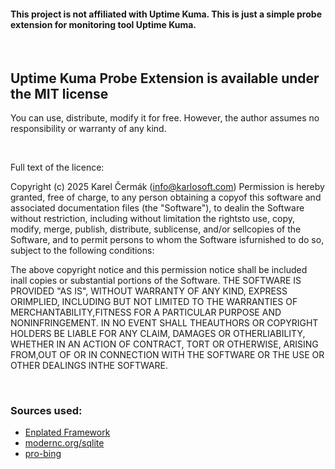 #### This project is not affiliated with Uptime Kuma. This is just a simple probe extension for monitoring tool Uptime Kuma.

<br>

##  Uptime Kuma Probe Extension is available under the MIT license

You can use, distribute, modify it for free. However, the author assumes no responsibility or warranty of any kind.

<br>

Full text of the licence:

Copyright (c) 2025 Karel Čermák (info@karlosoft.com)
Permission is hereby granted, free of charge, to any person obtaining a copyof this software and associated documentation files (the "Software"), to dealin the Software without restriction, including without limitation the rightsto use, copy, modify, merge, publish, distribute, sublicense, and/or sellcopies of the Software, and to permit persons to whom the Software isfurnished to do so, subject to the following conditions:

The above copyright notice and this permission notice shall be included inall copies or substantial portions of the Software.
THE SOFTWARE IS PROVIDED "AS IS", WITHOUT WARRANTY OF ANY KIND, EXPRESS ORIMPLIED, INCLUDING BUT NOT LIMITED TO THE WARRANTIES OF MERCHANTABILITY,FITNESS FOR A PARTICULAR PURPOSE AND NONINFRINGEMENT. IN NO EVENT SHALL THEAUTHORS OR COPYRIGHT HOLDERS BE LIABLE FOR ANY CLAIM, DAMAGES OR OTHERLIABILITY, WHETHER IN AN ACTION OF CONTRACT, TORT OR OTHERWISE, ARISING FROM,OUT OF OR IN CONNECTION WITH THE SOFTWARE OR THE USE OR OTHER DEALINGS INTHE SOFTWARE.


<br>

### Sources used:
- [Enplated Framework](https://enplated.karlosoft.com/framework)
- [modernc.org/sqlite](https://pkg.go.dev/modernc.org/sqlite)
- [pro-bing](https://github.com/prometheus-community/pro-bing)